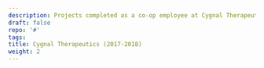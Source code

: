 ```yaml
---
description: Projects completed as a co-op employee at Cygnal Therapeutics
draft: false
repo: '#'
tags:
title: Cygnal Therapeutics (2017-2018)
weight: 2
---
```

